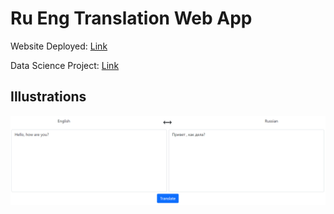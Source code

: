 # **Ru Eng Translation Web App**

Website Deployed: [Link](https://ru-eng-translator.herokuapp.com/)

Data Science Project: [Link](https://github.com/1roma1/TranslationModel)

## **Illustrations**
![Image](assets/img.png)